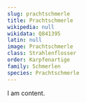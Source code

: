 ```yaml
---
slug: prachtschmerle
title: Prachtschmerle
wikipedia: null
wikidata: Q841395
latin: null
image: Prachtschmerle
class: Strahlenflosser
order: Karpfenartige
family: Schmerlen
species: Prachtschmerle
---
```


I am content.
